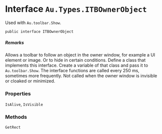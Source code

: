 # Interface `Au.Types.ITBOwnerObject`

Used with `Au.toolbar.Show`.

```
public interface ITBOwnerObject
```

##### Remarks

Allows a toolbar to follow an object in the owner window, for example a UI element or image. Or to hide in certain conditions. Define a class that implements this interface. Create a variable of that class and pass it to `Au.toolbar.Show`. The interface functions are called every 250 ms, sometimes more frequently. Not called when the owner window is invisible or cloaked or minimized.

### Properties

`IsAlive`, `IsVisible`

### Methods

`GetRect`